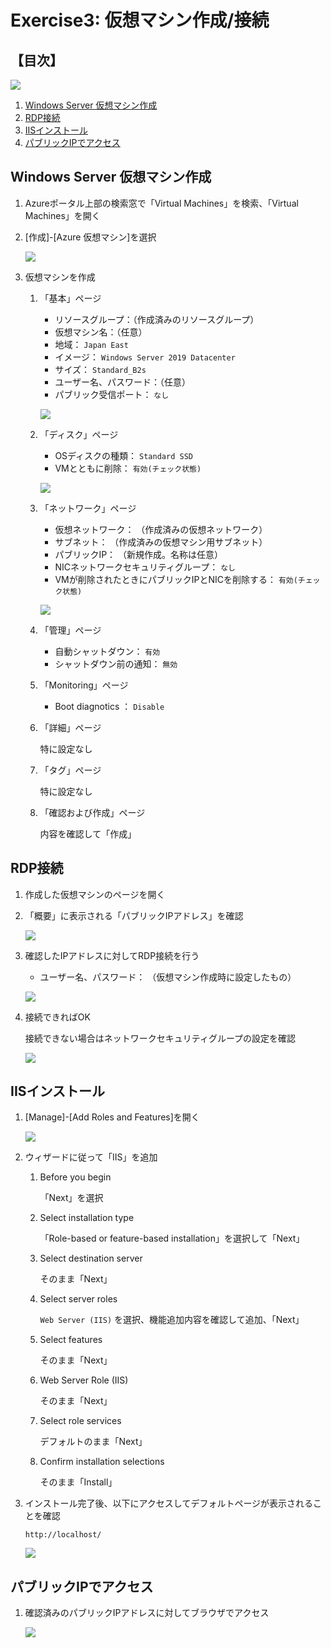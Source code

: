 # Exercise3: 仮想マシン作成/接続

## 【目次】

![](images/ex03-0000-vm.png)

1. [Windows Server 仮想マシン作成](#windows-server-仮想マシン作成)
1. [RDP接続](#rdp接続)
1. [IISインストール](#iisインストール)
1. [パブリックIPでアクセス](#パブリックipでアクセス)


## Windows Server 仮想マシン作成

1. Azureポータル上部の検索窓で「Virtual Machines」を検索、「Virtual Machines」を開く

1. [作成]-[Azure 仮想マシン]を選択

    ![](images/ex03-0101-vm.png)

1. 仮想マシンを作成

    1. 「基本」ページ

        * リソースグループ：（作成済みのリソースグループ）
        * 仮想マシン名：（任意）
        * 地域： `Japan East`
        * イメージ： `Windows Server 2019 Datacenter`
        * サイズ： `Standard_B2s`
        * ユーザー名、パスワード：（任意）
        * パブリック受信ポート： `なし`

        ![](images/ex03-0102-vm.png)

    1. 「ディスク」ページ

        * OSディスクの種類： `Standard SSD`
        * VMとともに削除： `有効(チェック状態)`

        ![](images/ex03-0103-vm.png)

    1. 「ネットワーク」ページ

        * 仮想ネットワーク： （作成済みの仮想ネットワーク）
        * サブネット： （作成済みの仮想マシン用サブネット）
        * パブリックIP： （新規作成。名称は任意）
        * NICネットワークセキュリティグループ： `なし`
        * VMが削除されたときにパブリックIPとNICを削除する： `有効(チェック状態)`

        ![](images/ex03-0104-vm.png)

    1. 「管理」ページ

        * 自動シャットダウン： `有効`
        * シャットダウン前の通知： `無効`

    1. 「Monitoring」ページ

        * Boot diagnotics ： `Disable`
    
    1. 「詳細」ページ

        特に設定なし

    1. 「タグ」ページ

        特に設定なし

    1. 「確認および作成」ページ

        内容を確認して「作成」


## RDP接続

1. 作成した仮想マシンのページを開く

1. 「概要」に表示される「パブリックIPアドレス」を確認

    ![](images/ex03-0201-vm.png)

1. 確認したIPアドレスに対してRDP接続を行う

    * ユーザー名、パスワード： （仮想マシン作成時に設定したもの）

    ![](images/ex03-0202-vm.png)

1. 接続できればOK

    接続できない場合はネットワークセキュリティグループの設定を確認

    ![](images/ex03-0203-vm.png)


## IISインストール

1. [Manage]-[Add Roles and Features]を開く

    ![](images/ex03-0301-vm.png)

1. ウィザードに従って「IIS」を追加

    1. Before you begin

        「Next」を選択

    1. Select installation type

        「Role-based or feature-based installation」を選択して「Next」

    1. Select destination server

        そのまま「Next」
    
    1. Select server roles

        `Web Server (IIS)` を選択、機能追加内容を確認して追加、「Next」

    1. Select features

        そのまま「Next」

    1. Web Server Role (IIS)

        そのまま「Next」

    1. Select role services

        デフォルトのまま「Next」
    
    1. Confirm installation selections

        そのまま「Install」

  1. インストール完了後、以下にアクセスしてデフォルトページが表示されることを確認

      `http://localhost/`

      ![](images/ex03-0302-vm.png)


## パブリックIPでアクセス

1. 確認済みのパブリックIPアドレスに対してブラウザでアクセス

      ![](images/ex03-0401-vm.png)


